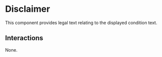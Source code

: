 # Disclaimer

This component provides legal text relating to the displayed condition text.

## Interactions

None.
